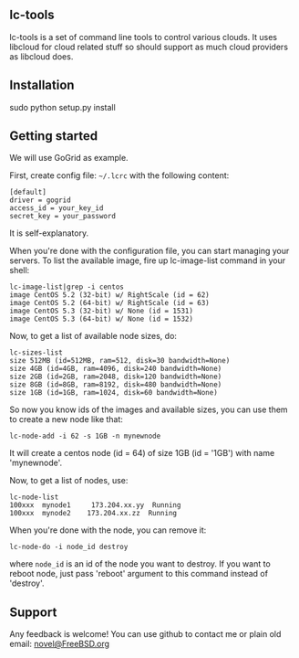 ## lc-tools

lc-tools is a set of command line tools to control various clouds. It
uses libcloud for cloud related stuff so should support as much cloud
providers as libcloud does.

## Installation

sudo python setup.py install

## Getting started

We will use GoGrid as example.

First, create config file: `~/.lcrc` with the following content:

<pre><code>[default]
driver = gogrid
access_id = your_key_id
secret_key = your_password
</code></pre>

It is self-explanatory.

When you're done with the configuration file, you can start managing your
servers. To list the available image, fire up lc-image-list command
in your shell:

<pre><code>lc-image-list|grep -i centos
image CentOS 5.2 (32-bit) w/ RightScale (id = 62)
image CentOS 5.2 (64-bit) w/ RightScale (id = 63)
image CentOS 5.3 (32-bit) w/ None (id = 1531)
image CentOS 5.3 (64-bit) w/ None (id = 1532)
</code></pre>

Now, to get a list of available node sizes, do:

<pre><code>lc-sizes-list
size 512MB (id=512MB, ram=512, disk=30 bandwidth=None)
size 4GB (id=4GB, ram=4096, disk=240 bandwidth=None)
size 2GB (id=2GB, ram=2048, disk=120 bandwidth=None)
size 8GB (id=8GB, ram=8192, disk=480 bandwidth=None)
size 1GB (id=1GB, ram=1024, disk=60 bandwidth=None)
</code></pre>

So now you know ids of the images and available sizes, 
you can use them to create a new node like that:

<pre><code>lc-node-add -i 62 -s 1GB -n mynewnode</code></pre>

It will create a centos node (id = 64) of size 1GB (id = '1GB')
with name 'mynewnode'.

Now, to get a list of nodes, use:

<pre><code>lc-node-list
100xxx  mynode1     173.204.xx.yy  Running
100xxx  mynode2    173.204.xx.zz  Running
</code></pre>

When you're done with the node, you can remove it:
<pre><code>lc-node-do -i node_id destroy</code></pre>

where `node_id` is an id of the node you want to destroy. If
you want to reboot node, just pass 'reboot' argument to this
command instead of 'destroy'.

## Support

Any feedback is welcome! You can use github to contact me
or plain old email: novel@FreeBSD.org
